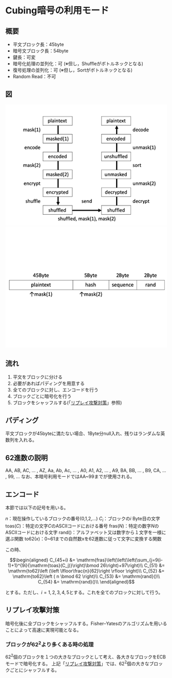 # Cubing暗号の利用モード

## 概要

* 平文ブロック長：45byte
* 暗号文ブロック長：54byte
* 鍵長：可変
* 暗号化処理の並列化：可 (※但し，Shuffleがボトルネックとなる)
* 復号処理の並列化：可 (※但し，Sortがボトルネックとなる)
* Random Read：不可

## 図

![CubingModeImage](./Pictures/flow.png)
![cubing_block](./Pictures/block.png)

## 流れ

1. 平文をブロックに分ける
2. 必要があればパディングを用意する
3. 全てのブロックに対し、エンコードを行う
4. ブロックごとに暗号化を行う
5. ブロックをシャッフルする(「[リプレイ攻撃対策](#リプレイ攻撃対策)」参照)

## パディング

平文ブロックが45byteに満たない場合、1Byte分null入れ、残りはランダムな英数列を入れる。

## 62進数の説明

AA, AB, AC, ... , AZ, Aa, Ab, Ac, ... , A0, A1, A2, ... , A9, BA, BB, ... , B9, CA, ... , 99, ...
なお、本暗号利用モードではAA~99までが使用される。

## エンコード

本節では以下の記号を用いる。

$n$：現在操作しているブロックの番号(0,1,2,...)
$C_i$：ブロックの$i$ Byte目の文字
$\mathrm{toas}(C)$：特定の文字$C$のASCIIコードにおける番号
$\mathrm{fras}(N)$：特定の数字$N$のASCIIコードにおける文字
$\mathrm{rand}()$：アルファベット又は数字から１文字を一様に選ぶ関数
$\mathrm{to62}(x)$：0~61までの自然数xを62進数に従って文字に変換する関数

この時、

```math
\begin{aligned}

C_{45+i} &= \mathrm{fras}\left(\left(\left(\sum_{j=9(i-1)+1}^{9i}{\mathrm{toas}(C_j)}\right)\bmod 26\right)+97\right)\\

C_{51} &= \mathrm{to62}\left (\left \lfloor\frac{n}{62}\right \rfloor \right)\\

C_{52} &= \mathrm{to62}\left ( n \bmod 62 \right)\\

C_{53} &= \mathrm{rand}()\\

C_{54} &= \mathrm{rand}()\\

\end{aligned}
```

とする。ただし、$i=1,2,3,4,5$とする。これを全てのブロックに対して行う。

## リプレイ攻撃対策

暗号化後に全ブロックをシャッフルする。Fisher–Yatesのアルゴリズムを用いることによって高速に実現可能となる。

### ブロックが$62^2$より多くある時の処理

$62^2$個のブロックを１つの大きなブロックとして考え、各大きなブロックをECBモードで暗号化する。
上記「[リプレイ攻撃対策](#リプレイ攻撃対策)」では、$62^2$個の大きなブロックごとにシャッフルする。
